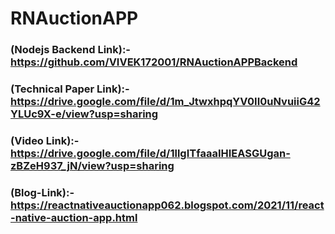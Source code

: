 # RNAuctionAPP

### (Nodejs Backend Link):-https://github.com/VIVEK172001/RNAuctionAPPBackend 
### (Technical Paper Link):-https://drive.google.com/file/d/1m_JtwxhpqYV0II0uNvuiiG42YLUc9X-e/view?usp=sharing
### (Video Link):-https://drive.google.com/file/d/1llgITfaaaIHIEASGUgan-zBZeH937_jN/view?usp=sharing
### (Blog-Link):-https://reactnativeauctionapp062.blogspot.com/2021/11/react-native-auction-app.html
